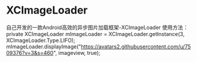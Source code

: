 # XCImageLoader
自己开发的一款Android高效的异步图片加载框架-XCImageLoader
使用方法：
 private XCImageLoader mImageLoader = XCImageLoader.getInstance(3, XCImageLoader.Type.LIFO);
 mImageLoader.displayImage("https://avatars2.githubusercontent.com/u/7509376?v=3&s=460", imageview, true);
